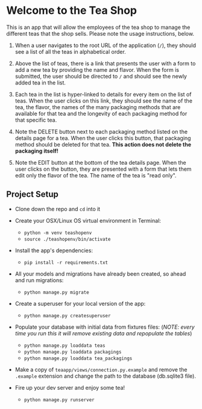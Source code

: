 # Welcome to the Tea Shop

This is an app that will allow the employees of the tea shop to manage the different teas that the shop sells. Please note the usage instructions, below.

1. When a user navigates to the root URL of the application (`/`), they should see a list of all the teas in alphabetical order.

1. Above the list of teas, there is a link that presents the user with a form to add a new tea by providing the name and flavor. When the form is submitted, the user should be directed to `/` and should see the newly added tea in the list.

1. Each tea in the list is hyper-linked to details for every item on the list of teas. When the user clicks on this link, they should see the name of the tea, the flavor, the names of the many packaging methods that are available for that tea and the longevity of each packaging method for that specific tea.

1. Note the DELETE button next to each packaging method listed on the details page for a tea. When the user clicks this button, that packaging method should be deleted for that tea. **This action does not delete the packaging itself!**

1. Note the EDIT button at the bottom of the tea details page. When the user clicks on the button, they are presented with a form that lets them edit only the flavor of the tea. The name of the tea is "read only".

## Project Setup

* Clone down the repo and `cd` into it

* Create your OSX/Linux OS virtual environment in Terminal:

  * `python -m venv teashopenv`
  * `source ./teashopenv/bin/activate`

* Install the app's dependencies:

  * `pip install -r requirements.txt`

* All your models and migrations have already been created, so ahead and run migrations:

  * `python manage.py migrate`

* Create a superuser for your local version of the app:

  * `python manage.py createsuperuser`

* Populate your database with initial data from fixtures files: (_NOTE: every time you run this it will remove existing data and repopulate the tables_)

  * `python manage.py loaddata teas`
  * `python manage.py loaddata packagings`
  * `python manage.py loaddata tea_packagings`

* Make a copy of `teaapp/views/connection.py.example` and remove the `.example` extension and change the path to the database (db.sqlite3 file).

* Fire up your dev server and enjoy some tea!

  * `python manage.py runserver`

